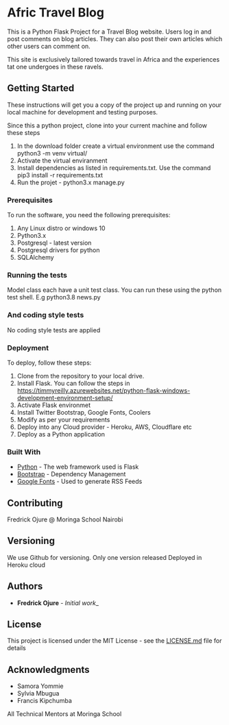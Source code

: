 # Afric Travel Blog

This is a Python Flask Project for a Travel Blog website. Users log in and post comments on blog articles. They can also post their own articles which other users can comment on.

This site is exclusively tailored towards travel in Africa and the experiences tat one undergoes in these ravels.


## Getting Started

These instructions will get you a copy of the project up and running on your local machine for development and testing purposes.

Since this a python project, clone into your current machine and follow these steps

1. In the download folder create a virtual environment use the command python3 -m venv virtual/
2. Activate the virtual enviranment
3. Install dependencies as listed in requirements.txt. Use the command pip3 install -r requirements.txt
4. Run the projet - python3.x manage.py

### Prerequisites

To run the software, you need the following prerequisites:

1. Any Linux distro or windows 10
2. Python3.x
3. Postgresql - latest version
4. Postgresql drivers for python
5. SQLAlchemy


### Running the tests

Model class each have a unit test class. You can run these using the python test shell. E.g python3.8 news.py

### And coding style tests

No coding style tests are applied


### Deployment

To deploy, follow these steps:

1. Clone from the repository to your local drive.
2. Install Flask. You can follow the steps in https://timmyreilly.azurewebsites.net/python-flask-windows-development-environment-setup/
3. Activate Flask environmet
4. Install Twitter Bootstrap, Google Fonts, Coolers
5. Modify as per your requirements
6. Deploy into any Cloud provider - Heroku, AWS, Cloudflare etc
7. Deploy as a Python application 

### Built With

-  [Python](http://www.dropwizard.io/1.0.2/docs/) - The web framework used is Flask
-  [Bootstrap](https://maven.apache.org/) - Dependency Management
-  [Google Fonts](https://rometools.github.io/rome/) - Used to generate RSS Feeds

## Contributing

Fredrick Ojure @ Moringa School Nairobi

## Versioning

We use Github for versioning. Only one version released
Deployed in Heroku cloud

## Authors

-  **Fredrick Ojure** - _Initial work__

## License

This project is licensed under the MIT License - see the [LICENSE.md](LICENSE.md) file for details

## Acknowledgments

-  Samora Yommie
-  Sylvia Mbugua
-  Francis Kipchumba

All Technical Mentors at Moringa School
